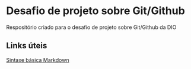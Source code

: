 # Desafio de projeto sobre Git/Github

Respositório criado para o desafio de projeto sobre Git/Github da DIO

## Links úteis
[Sintaxe básica Markdown](https://www.markdownguide.org/basic-syntax/)
